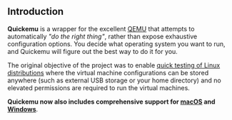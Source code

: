 ## Introduction

**Quickemu** is a wrapper for the excellent [QEMU](https://www.qemu.org/) that
attempts to automatically *"do the right thing"*,
rather than expose exhaustive configuration options.
You decide what operating system you want to run, and Quickemu will
figure out the best way to do it for you.

The original objective of the project was to enable [quick testing of
Linux distributions](#creating-linux-guests-) where the virtual machine
configurations can be stored anywhere (such as external USB storage or your
home directory) and no elevated permissions are required to run the virtual machines.

**Quickemu now also includes comprehensive support for [macOS](#creating-macos-guests-)
and [Windows](#creating-windows-guests-)**.
